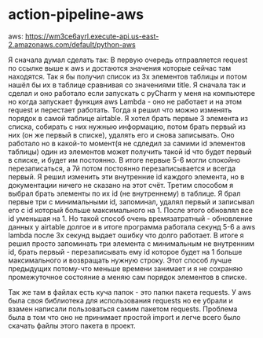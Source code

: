 # action-pipeline-aws
aws:   https://wm3ce6ayrl.execute-api.us-east-2.amazonaws.com/default/python-aws

Я сначала думал сделать так:
  В первую очередь отправляется request по ссылке выше к aws и достаются значения которые сейчас там находятся. Так я бы получил список из 3х элементов таблицы и потом нашёл бы их в таблице сравнивая со значениями title. Я сначала так и сделал и оно работало если запускать с pyCharm у меня на компьютере но когда запускает функция aws Lambda - оно не работает и на этом request и перестает работать.
  Тогда я решил что можно изменять порядок в самой таблице airtable. Я хотел брать первые 3 элемента из списка, собирать с них нужныю информацию, потом брать первый из них (он же первый в списке), удалять его и снова записывать. Оно работало но в какой-то момент(я не сдледил за самими id элементов таблицы) один из элементов может получить такой id что будет первый в списке, и будет им постоянно. В итоге первые 5-6 могли спокойно перезаписаться, а 7й потом постоянно перезаписывается и всегда первый. Я решил изменить эти внутренние id каждого элемента, но в документации ничего не сказано на этот счёт.
  Третим способом я выбрал брать элементы по их id (не внутреннему) в таблице. Я брал первые три с минимальными id, запоминал, удалял первый и записывал его с id который больше максимального на 1. После этого обновлял все id уменьшая на 1. Но такой способ очень времязатратный - обновление данных у airtable долгое и в итоге программа работала секунд 5-6 а aws lambda после 3х секунд выдает ошибку что долго работает.
  В итоге я решил просто запоминать три элемента с минимальным не внутренним id, брать первый - перезаписывать ему id которое будет на 1 больше максимального и возвращать нужную строку. Этот способ лучше предыдущих потому-что меньше времени занимает и я не сохраняю промежуточное состояние а меняю сам порядок элементов в списке.
  
  Так же там в файлах есть куча папок - это папки пакета requests. У aws была своя библиотека для использования requests но ее убрали и взамен написали пользоваться самим пакетом requests. Проблема была в том что оно не принимает простой import и легче всего было скачать файлы этого пакета в проект.
